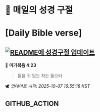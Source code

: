 # 🙏 매일의 성경 구절
# [Daily Bible verse]
## [![README에 성경구절 업데이트](https://github.com/DONGSUKA/first_test/actions/workflows/update-readme-bible.yml/badge.svg)](https://github.com/DONGSUKA/first_test/actions/workflows/update-readme-bible.yml)
<!-- START_BIBLE_VERSE -->
📖 **마가복음 4:23**
> 들을 귀 있는 자는 들으라

🕊️ _업데이트 시각: 2025-10-07 16:55:18 KST_
  <!-- END_BIBLE_VERSE -->
## GITHUB_ACTION
